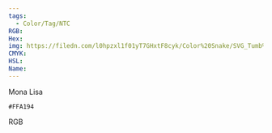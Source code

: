 ```yaml
---
tags:
  - Color/Tag/NTC
RGB:
Hex:
img: https://filedn.com/l0hpzxl1f01yT7GHxtF8cyk/Color%20Snake/SVG_Tumb%20Mass%20No%20Name/FFA194.svg
CMYK:
HSL:
Name:
---
```

Mona Lisa
```palette
#FFA194
```
RGB
